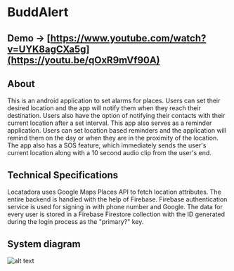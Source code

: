 # BuddAlert
## Demo -> [https://www.youtube.com/watch?v=UYK8agCXa5g](https://youtu.be/qOxR9mVf90A)

## About
This is an android application to set alarms for places. Users can set their desired location and the app will notify them when they reach their destination. Users also have the option of notifying their contacts with their current location after a set interval. This app also serves as a reminder application. Users can set location based reminders and the application will remind them on the day or when they are in the proximity of the location. The app also has a SOS feature, which immediately sends the user's current location along with a 10 second audio clip from the user's end.
<br>


## Technical Specifications
Locatadora uses Google Maps Places API to fetch location attributes. The entire backend is handled with the help of Firebase. Firebase authentication service is used for signing in with phone number and Google. The data for every user is stored in a Firebase Firestore collection with the ID generated during the login process as the "primary?" key.

## System diagram
![alt text](https://github.com/hunkyxstudman/LocataDora/blob/master/assets/sys_diagram.png?raw=true)

